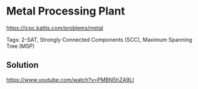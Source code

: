 # Metal Processing Plant

https://icpc.kattis.com/problems/metal

Tags: 2-SAT, Strongly Connected Components (SCC), Maximum Spanning Tree (MSP)

## Solution

https://www.youtube.com/watch?v=PMBN5hZA9LI
